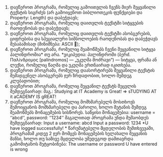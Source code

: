 ﻿1. დავწეროთ პროგრამა, რომელიც გამოითვლის ჩვენს მიერ შეყვანილი ტექსტის
სიგრძეს (არ გამოიყენოთ ბიბლიოთეკის ფუნქციები და Property: Length) და
დაბეჭდავს;
2. დავწეროთ პროგრამა, რომელიც დაითვლის ტექსტში სიტყვების რაოდენობას
და დაბეჭდავს;
3. დავწეროთ პროგრამა, რომელიც დაითვლის ტექსტში ასობგერების,
ციფრებისა და სპეციალური სიმბოლოების რაოდენობას და დაბეჭდავს
შესაბამისად (მინიშნება: ASCII );
4. დავწეროთ პროგრამა, რომელიც შეამოწმებს ჩვენი შეყვანილი სიტყვა
პალინდრომია* თუ არა.
*ვიკიპედია:
პალინდრომი (ბერძ. Παλίνδρομος [palíndromos] — „უკუღმა მოძრავი“)
— სიტყვა, ფრაზა ან ლექსი, რომელიც წაღმა და უკუღმა ერთნაირად
იკითხება.
5. დავწეროთ პროგრამა, რომელიც დაასორტირებს შეყვანილი ტექსტის
შემადგენელ ასობგერებს ჯერ ზრდადობით, ხოლო შემდეგ კლებადობით;
6. დავწეროთ პროგრამა, რომელიც შეყვანილ ტექსტს შეცვლის შემდეგნაირად:
მაგ.: Studying at IT Academy is Great! => sTUDYING AT it aCADEMY IS gREAT!
7. დავწეროთ პროგრამა, რომელიც მომხმარებელს მოსთხოვს შემოიყვანოს
მომხმარებელი და პაროლი, ხოლო შეტანის შემდეგ შეამოწმებს მონაცემების
სისწორეს.
საწყისი მონაცემებია: username = ‘’abcd’’, password: ‘’1234’’
მაგალითად პროგრამა უნდა მუშაობდეს შემდეგნაირად:
Input a username: abcd
Input a password: 1234
*U have logged successfully! *
წარუმატებელი მცდელობის შემთხვევაში, პროგრამამ კიდევ 2 ჯერ მომცეს
მონაცემების ხელახალი შეყვანის შანსი, ხოლო თუ სამივე მცდელობა უშედეგოდ
დამთავრდა გამომიტანოს შეტყობინება:
The username or password U have entered is wrong
